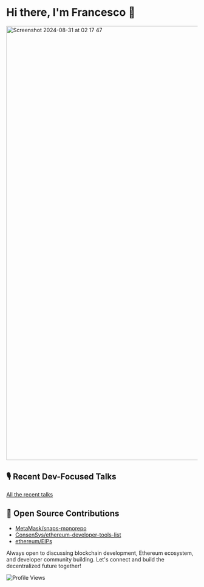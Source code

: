 # Hi there, I'm Francesco 👋 

<img width="1143" alt="Screenshot 2024-08-31 at 02 17 47" src="https://github.com/user-attachments/assets/85b06636-675f-4deb-9dfb-6e8167c802cb">

## 🎙️ Recent Dev-Focused Talks

[All the recent talks](https://www.francesco-andreoli.com/)

## 🌱 Open Source Contributions

- [MetaMask/snaps-monorepo](https://github.com/MetaMask/snaps-monorepo)
- [ConsenSys/ethereum-developer-tools-list](https://github.com/ConsenSys/ethereum-developer-tools-list)
- [ethereum/EIPs](https://github.com/ethereum/EIPs)

Always open to discussing blockchain development, Ethereum ecosystem, and developer community building. Let's connect and build the decentralized future together!

![Profile Views](https://komarev.com/ghpvc/?username=andreolf)
